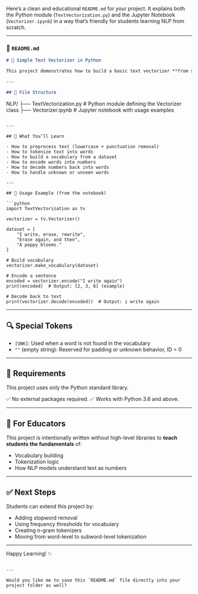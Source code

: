 Here’s a clean and educational `README.md` for your project. It explains both the Python module (`TextVectorization.py`) and the Jupyter Notebook (`Vectorizer.ipynb`) in a way that’s friendly for students learning NLP from scratch.

--- 

### 📄 `README.md`

```markdown
# 🧠 Simple Text Vectorizer in Python

This project demonstrates how to build a basic text vectorizer **from scratch**, without using external libraries like `scikit-learn` or `transformers`. It is ideal for students beginning their journey into **Natural Language Processing (NLP)**.

---

## 📁 File Structure

```

NLP/
├── TextVectorization.py     # Python module defining the Vectorizer class
├── Vectorizer.ipynb         # Jupyter notebook with usage examples

````

---

## 📌 What You’ll Learn

- How to preprocess text (lowercase + punctuation removal)
- How to tokenize text into words
- How to build a vocabulary from a dataset
- How to encode words into numbers
- How to decode numbers back into words
- How to handle unknown or unseen words

---

## 🧪 Usage Example (from the notebook)

```python
import TextVectorization as tv

vectorizer = tv.Vectorizer()

dataset = [
    "I write, erase, rewrite",
    "Erase again, and then",
    "A poppy blooms."
]

# Build vocabulary
vectorizer.make_vocabulary(dataset)

# Encode a sentence
encoded = vectorizer.encode("I write again")
print(encoded)  # Output: [2, 3, 6] (example)

# Decode back to text
print(vectorizer.decode(encoded))  # Output: i write again
````

---

## 🔍 Special Tokens

* `[UNK]`: Used when a word is not found in the vocabulary
* `""` (empty string): Reserved for padding or unknown behavior, ID = 0

---

## 🧰 Requirements

This project uses only the Python standard library.

✅ No external packages required.
✅ Works with Python 3.6 and above.

---

## 📘 For Educators

This project is intentionally written without high-level libraries to **teach students the fundamentals** of:

* Vocabulary building
* Tokenization logic
* How NLP models understand text as numbers

---

## ✅ Next Steps

Students can extend this project by:

* Adding stopword removal
* Using frequency thresholds for vocabulary
* Creating n-gram tokenizers
* Moving from word-level to subword-level tokenization

---

Happy Learning! ✨

```

---

Would you like me to save this `README.md` file directly into your project folder as well?
```
